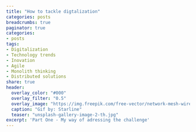 ```yaml
---
title: "How to tackle digtalization"
categories: posts
breadcrumbs: true
paginator: true
categories: 
- posts
tags:
- Digitalization
- Technology trends
- Inovation
- Agile
- Monolith thinking
- Distributed solutions
share: true
header:
  overlay_color: "#000"
  overlay_filter: "0.5"
  overlay_image: "https://img.freepik.com/free-vector/network-mesh-wire-digital-technology-background_1017-27428.jpg?w=1800&t=st=1678218778~exp=1678219378~hmac=47a00ef81b3f3f73343c493a29b76af8b2c55d29eab45ca78558d47ff335daec"
  caption: "Gif by: Starline"
  teaser: "unsplash-gallery-image-2-th.jpg"
excerpt: 'Part One - My way of adressing the challenge'
---
```

